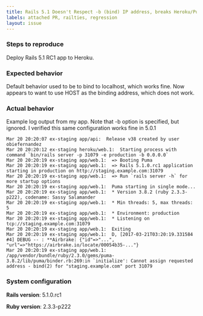 ```yaml
---
title: Rails 5.1 Doesn't Respect -b (bind) IP address, breaks Heroku/Puma deployments
labels: attached PR, railties, regression
layout: issue
---
```


### Steps to reproduce

Deploy Rails 5.1 RC1 app to Heroku.

### Expected behavior

Default behavior used to be to bind to localhost, which works fine. Now appears to want to use HOST as the binding address, which does not work.

### Actual behavior

Example log output from my app. Note that -b option is specified, but ignored. I verified this same configuration works fine in 5.0.1

```
Mar 20 20:20:07 ex-staging app/api:  Release v38 created by user obiefernandez 
Mar 20 20:20:12 ex-staging heroku/web.1:  Starting process with command `bin/rails server -p 31079 -e production -b 0.0.0.0` 
Mar 20 20:20:19 ex-staging app/web.1:  => Booting Puma 
Mar 20 20:20:19 ex-staging app/web.1:  => Rails 5.1.0.rc1 application starting in production on http://staging.example.com:31079 
Mar 20 20:20:19 ex-staging app/web.1:  => Run `rails server -h` for more startup options 
Mar 20 20:20:19 ex-staging app/web.1:  Puma starting in single mode... 
Mar 20 20:20:19 ex-staging app/web.1:  * Version 3.8.2 (ruby 2.3.3-p222), codename: Sassy Salamander 
Mar 20 20:20:19 ex-staging app/web.1:  * Min threads: 5, max threads: 5 
Mar 20 20:20:19 ex-staging app/web.1:  * Environment: production 
Mar 20 20:20:19 ex-staging app/web.1:  * Listening on tcp://staging.example.com:31079 
Mar 20 20:20:19 ex-staging app/web.1:  Exiting 
Mar 20 20:20:19 ex-staging app/web.1:  D, [2017-03-21T03:20:19.331584 #4] DEBUG -- : **Airbrake: {"id"=>"...", "url"=>"https://airbrake.io/locate/00054b35-..."} 
Mar 20 20:20:19 ex-staging app/web.1:  /app/vendor/bundle/ruby/2.3.0/gems/puma-3.8.2/lib/puma/binder.rb:269:in `initialize': Cannot assign requested address - bind(2) for "staging.example.com" port 31079 
```

### System configuration
**Rails version**:
5.1.0.rc1

**Ruby version**:
2.3.3-p222

